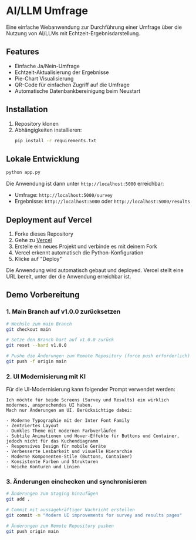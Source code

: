 # AI/LLM Umfrage

Eine einfache Webanwendung zur Durchführung einer Umfrage über die Nutzung von AI/LLMs mit Echtzeit-Ergebnisdarstellung.

## Features

- Einfache Ja/Nein-Umfrage
- Echtzeit-Aktualisierung der Ergebnisse
- Pie-Chart Visualisierung
- QR-Code für einfachen Zugriff auf die Umfrage
- Automatische Datenbankbereinigung beim Neustart

## Installation

1. Repository klonen
2. Abhängigkeiten installieren:
   ```bash
   pip install -r requirements.txt
   ```

## Lokale Entwicklung

```bash
python app.py
```

Die Anwendung ist dann unter `http://localhost:5000` erreichbar:
- Umfrage: `http://localhost:5000/survey`
- Ergebnisse: `http://localhost:5000` oder `http://localhost:5000/results`

## Deployment auf Vercel

1. Forke dieses Repository
2. Gehe zu [Vercel](https://vercel.com)
3. Erstelle ein neues Projekt und verbinde es mit deinem Fork
4. Vercel erkennt automatisch die Python-Konfiguration
5. Klicke auf "Deploy"

Die Anwendung wird automatisch gebaut und deployed. Vercel stellt eine URL bereit, unter der die Anwendung erreichbar ist.

## Demo Vorbereitung

### 1. Main Branch auf v1.0.0 zurücksetzen

```bash
# Wechsle zum main Branch
git checkout main

# Setze den Branch hart auf v1.0.0 zurück
git reset --hard v1.0.0

# Pushe die Änderungen zum Remote Repository (force push erforderlich)
git push -f origin main
```

### 2. UI Modernisierung mit KI

Für die UI-Modernisierung kann folgender Prompt verwendet werden:

```text
Ich möchte für beide Screens (Survey und Results) ein wirklich modernes, ansprechendes UI haben. 
Mach nur Änderungen am UI. Berücksichtige dabei:

- Moderne Typographie mit der Inter Font Family
- Zentriertes Layout
- Dunkles Theme mit modernen Farbverläufen
- Subtile Animationen und Hover-Effekte für Buttons und Container, jedoch nicht für das Kuchendiagramm
- Responsives Design für mobile Geräte
- Verbesserte Lesbarkeit und visuelle Hierarchie
- Moderne Komponenten-Stile (Buttons, Container)
- Konsistente Farben und Strukturen
- Weiche Konturen und Linien
```

### 3. Änderungen einchecken und synchronisieren

```bash
# Änderungen zum Staging hinzufügen
git add .

# Commit mit aussagekräftiger Nachricht erstellen
git commit -m "Modern UI improvements for survey and results pages"

# Änderungen zum Remote Repository pushen
git push origin main
